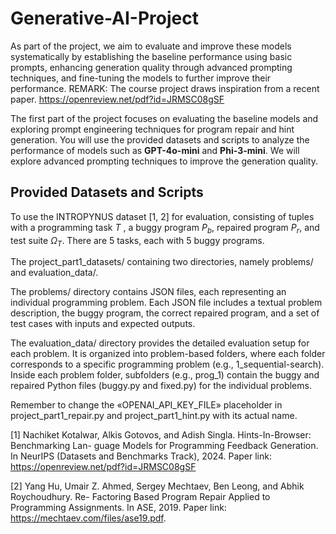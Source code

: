 # Generative-AI-Project

As part of the project, we aim to evaluate and improve these models systematically by establishing the baseline performance using basic prompts, enhancing generation quality through advanced prompting techniques, and fine-tuning the models to further improve their performance. REMARK: The course project draws inspiration from a recent paper. https://openreview.net/pdf?id=JRMSC08gSF

The first part of the project focuses on evaluating the baseline models and exploring prompt engineering techniques for program repair and hint generation. You will use the provided datasets and scripts to analyze the performance of models such as **GPT-4o-mini** and **Phi-3-mini**. We will explore advanced prompting techniques to improve the generation quality.

## Provided Datasets and Scripts

To use the INTROPYNUS dataset [1, 2] for evaluation, consisting of tuples with a programming
task $T$ , a buggy program $P_b$, repaired program $P_r$, and test suite $Ω_T$. There are 5 tasks, each with 5 buggy programs.

The project_part1_datasets/ containing two directories, namely problems/ and evaluation_data/.

The problems/ directory contains JSON files, each representing an individual programming problem. Each JSON file includes a textual problem description, the buggy program, the correct repaired program, and a set of test cases with inputs and expected outputs. 

The evaluation_data/ directory provides the detailed evaluation setup for each problem. It is organized into problem-based folders, where each folder corresponds to a specific programming problem (e.g., 1_sequential-search). Inside each problem folder, subfolders (e.g., prog_1) contain the buggy and repaired Python files (buggy.py and fixed.py) for the individual problems.

Remember to change the «OPENAI_API_KEY_FILE» placeholder in project_part1_repair.py and project_part1_hint.py with its actual name.

[1] Nachiket Kotalwar, Alkis Gotovos, and Adish Singla. Hints-In-Browser: Benchmarking Lan-
guage Models for Programming Feedback Generation. In NeurIPS (Datasets and Benchmarks
Track), 2024. Paper link: https://openreview.net/pdf?id=JRMSC08gSF

[2] Yang Hu, Umair Z. Ahmed, Sergey Mechtaev, Ben Leong, and Abhik Roychoudhury. Re-
Factoring Based Program Repair Applied to Programming Assignments. In ASE, 2019. Paper
link: https://mechtaev.com/files/ase19.pdf.
